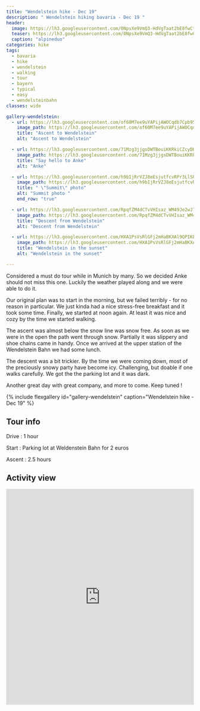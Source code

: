 ```yaml
---
title: "Wendelstein hike - Dec 19"
description: " Wendelstein hiking bavaria - Dec 19 "
header: 
  image: https://lh3.googleusercontent.com/0NpsXe9VmQ3-HdVgTaat2bE8fwCtEYljbGWORsvi4JsppUfQQCJlmfWAj0zb3VU5DorDSIiORWa3NmpRFwRh49RJQPvYBDxh5XNpbinOOsMdYeiLJ2gHx3mikogAL3dM85qd7MoLDPc2LH1N6lfHh3Fpwt3w9G9RbqJziz4FYcChcAvKXH_VJZKRAdxM3qDshv8oSXCr4Mvyv_ku8fZr5XI7fztugqJSqSFq9OIdN1FWUGQVr_mtjCVehxi-rIFFAqsCbwJgIMDpn-bCeAau4EMB1hPeXyMxYI4uQ1OcZWR50svy1DnpB3qW8PWDbf7xGdnaQzAfQMAJGaL4rhl9lRFHU7G6Ju1G69QC_2dAYUQqJKOPqnbFOpGCyS_94xYTW9MOQvMP1pvlRFP6b44r6icc_2l5hzZc-SS1HUFnd_2PCiX1crdgqJx1nnVeuxUmpLxqLur6AAW1Ada54BhFqfETnsOTYqa4Y-I3XCmSCpsSBwtKx6oX-HxOV3JLhVFqgu7-eCJ-iWovQkl3eZATNf1Dh6b3VKSiuq80kuGv9knLpgYz3glrdSgkZXzMt9FJToaYaUe4huQqme5TBQJjhbepSJwq3vfSGIJ9CP0qv6ffhFFDsFkugo58OguCg8YHjbgYLTWWJMJ-irXdo-BGfEzITt3-t0ber_SgAoumgxeMBTSQVNS1VmDBVVCsp_0a3LvQh0PQcTWFN1OvrQDev8ia1EuAJihngGdFFzM3j5t4D_o=w952-h714-no
  teaser: https://lh3.googleusercontent.com/0NpsXe9VmQ3-HdVgTaat2bE8fwCtEYljbGWORsvi4JsppUfQQCJlmfWAj0zb3VU5DorDSIiORWa3NmpRFwRh49RJQPvYBDxh5XNpbinOOsMdYeiLJ2gHx3mikogAL3dM85qd7MoLDPc2LH1N6lfHh3Fpwt3w9G9RbqJziz4FYcChcAvKXH_VJZKRAdxM3qDshv8oSXCr4Mvyv_ku8fZr5XI7fztugqJSqSFq9OIdN1FWUGQVr_mtjCVehxi-rIFFAqsCbwJgIMDpn-bCeAau4EMB1hPeXyMxYI4uQ1OcZWR50svy1DnpB3qW8PWDbf7xGdnaQzAfQMAJGaL4rhl9lRFHU7G6Ju1G69QC_2dAYUQqJKOPqnbFOpGCyS_94xYTW9MOQvMP1pvlRFP6b44r6icc_2l5hzZc-SS1HUFnd_2PCiX1crdgqJx1nnVeuxUmpLxqLur6AAW1Ada54BhFqfETnsOTYqa4Y-I3XCmSCpsSBwtKx6oX-HxOV3JLhVFqgu7-eCJ-iWovQkl3eZATNf1Dh6b3VKSiuq80kuGv9knLpgYz3glrdSgkZXzMt9FJToaYaUe4huQqme5TBQJjhbepSJwq3vfSGIJ9CP0qv6ffhFFDsFkugo58OguCg8YHjbgYLTWWJMJ-irXdo-BGfEzITt3-t0ber_SgAoumgxeMBTSQVNS1VmDBVVCsp_0a3LvQh0PQcTWFN1OvrQDev8ia1EuAJihngGdFFzM3j5t4D_o=w800-h300-no
  caption: "alpineduo"
categories: hike
tags: 
  - bavaria
  - hike 
  - wendelstein 
  - walking 
  - tour 
  - bayern 
  - typical 
  - easy 
  - wendelsteinbahn
classes: wide

gallery-wendelstein:
  - url: https://lh3.googleusercontent.com/of60M7ee9uYAPijAWOCqdb7Cpb9SLZX0-FVFNFYuC7kRrVwVNkorpVxxk3sYPHJJHs1kB-BAEn2Pua7KZc6Lt3wFxpkZ-TyU4JiNQLFarvHrbkUFhi72rT9y1jHCirHjaDwzXy6se_6NCVHcdeZVsczhaLTjIG7Se-bkBHmk2mEnC6HSAWEeIEVay8PZj6B3GH4c3e064hrHeSoz_imPhVmGrY143ge5QdjrAcsyLDNuZVbbp6llQZTOrilnjofjLXbvz4NgbF5lUyWB_4gWXPJpR4NgwAbmNMHN2Q5mNlJuvKIMUgsn5cwP5vtIT7lipP8xCVD8rkAq5mwXwqnBXlo7vPDN2x6CmoWfC6kJpqK8Kw11zqbTEEkXHfvN35g132IDH9fDAO8sP2646hHzo_tnQTnO7QvLBYN-ARcqW9m71bmH94xyJoVLFywDDWg0Z8C6I76584H0vvCevvnpws227r1eQNuCwm-szW50FCkwrkUtUm3AwH2I6paDUI0_SBR2FGM71WhG_2vFcxGkxxaE8ThN1fAU_BycuQUs51Ud2tCYz3CPzTTNB8Hqpil779ZGck4S22gey-bdG2F1KCGA0uEq5G9VOCjj0l_f88uhO5EKexIfsyg6yOcl6vMaQmoClYvH7phSVRBuV7ZNpXVfLak47MYYEnKrijUjIrUbXkHJ19z-Jsbh5tdMNLXopNiB2xBR8q5abdpeHyUwYK-8uvJubUyOoSTvVkIbDoOgHR0=w952-h714-no
    image_path: https://lh3.googleusercontent.com/of60M7ee9uYAPijAWOCqdb7Cpb9SLZX0-FVFNFYuC7kRrVwVNkorpVxxk3sYPHJJHs1kB-BAEn2Pua7KZc6Lt3wFxpkZ-TyU4JiNQLFarvHrbkUFhi72rT9y1jHCirHjaDwzXy6se_6NCVHcdeZVsczhaLTjIG7Se-bkBHmk2mEnC6HSAWEeIEVay8PZj6B3GH4c3e064hrHeSoz_imPhVmGrY143ge5QdjrAcsyLDNuZVbbp6llQZTOrilnjofjLXbvz4NgbF5lUyWB_4gWXPJpR4NgwAbmNMHN2Q5mNlJuvKIMUgsn5cwP5vtIT7lipP8xCVD8rkAq5mwXwqnBXlo7vPDN2x6CmoWfC6kJpqK8Kw11zqbTEEkXHfvN35g132IDH9fDAO8sP2646hHzo_tnQTnO7QvLBYN-ARcqW9m71bmH94xyJoVLFywDDWg0Z8C6I76584H0vvCevvnpws227r1eQNuCwm-szW50FCkwrkUtUm3AwH2I6paDUI0_SBR2FGM71WhG_2vFcxGkxxaE8ThN1fAU_BycuQUs51Ud2tCYz3CPzTTNB8Hqpil779ZGck4S22gey-bdG2F1KCGA0uEq5G9VOCjj0l_f88uhO5EKexIfsyg6yOcl6vMaQmoClYvH7phSVRBuV7ZNpXVfLak47MYYEnKrijUjIrUbXkHJ19z-Jsbh5tdMNLXopNiB2xBR8q5abdpeHyUwYK-8uvJubUyOoSTvVkIbDoOgHR0=w400-h300-no
    title: "Ascent to Wendelstein"
    alt: "Ascent to Wendelstein"

  - url: https://lh3.googleusercontent.com/71Mzg3jjgsDWTBouiKKRkiCZcyDHg_l59ViSUSLqcxe74EMbwHNU3MdV028wKc7ZP5hmb980aoyQPH9CuVLAhemPv29gocQf-PZPdfgFOBMGuRtXhfNcsRe3k-0kChI573im6mcETgAXTLO84m3TUiqUsXCzTu6FGU377qlouBhnb5T4rJEdzlmFDlMzadJauXWGjY1M_-TgcaFxqKxBHRoRtnTWv6_b5yZ-Cz1iEHNZ-dOa6CLC3V6hlOFak1KJ-IbtUMuteA6K06CvODeQH9MZPZdGRzu71ai6z8hhFdMJqnS3NW2M2oSbZMXSk0fjt0ypivfGxvffam4Bub62N8mewsvhu6r8vz64lnzFuUxd4y3L99mDxZ5xBTuxo2X3YALP2kUUNUNAhuMJ_VPWjiScj16uA6-fq_PCM7Fo89SEcQknMQleJMgpUo7lsXZreHW2iajjKiprOGh77oXXimYd9Kf6fWaREj7-imwU2UY0V2syWMjhzBxnpkOyGv9wXV-ynppYsyR2pnBp79LpApsfdn703IlqQCFVt8Yw4diPwMuQy9ixCiM61Yl5PwIDDBHrDcX5naFN_IX0AjhxdzozM3dNyDvodCQ-I79w8IOpJFElXqUdsoSHvFFIdyZh6fpeOQuhjxxkijm9gLKQCaZSqUWs0wHA1xjn9HpIpAgq4cl3T9c2C-eumH3uEOcw_UIPE5ClyxSX21xG2UCos4hXCGd4uWH4eEyKnPTopls4dzw=w726-h967-no
    image_path: https://lh3.googleusercontent.com/71Mzg3jjgsDWTBouiKKRkiCZcyDHg_l59ViSUSLqcxe74EMbwHNU3MdV028wKc7ZP5hmb980aoyQPH9CuVLAhemPv29gocQf-PZPdfgFOBMGuRtXhfNcsRe3k-0kChI573im6mcETgAXTLO84m3TUiqUsXCzTu6FGU377qlouBhnb5T4rJEdzlmFDlMzadJauXWGjY1M_-TgcaFxqKxBHRoRtnTWv6_b5yZ-Cz1iEHNZ-dOa6CLC3V6hlOFak1KJ-IbtUMuteA6K06CvODeQH9MZPZdGRzu71ai6z8hhFdMJqnS3NW2M2oSbZMXSk0fjt0ypivfGxvffam4Bub62N8mewsvhu6r8vz64lnzFuUxd4y3L99mDxZ5xBTuxo2X3YALP2kUUNUNAhuMJ_VPWjiScj16uA6-fq_PCM7Fo89SEcQknMQleJMgpUo7lsXZreHW2iajjKiprOGh77oXXimYd9Kf6fWaREj7-imwU2UY0V2syWMjhzBxnpkOyGv9wXV-ynppYsyR2pnBp79LpApsfdn703IlqQCFVt8Yw4diPwMuQy9ixCiM61Yl5PwIDDBHrDcX5naFN_IX0AjhxdzozM3dNyDvodCQ-I79w8IOpJFElXqUdsoSHvFFIdyZh6fpeOQuhjxxkijm9gLKQCaZSqUWs0wHA1xjn9HpIpAgq4cl3T9c2C-eumH3uEOcw_UIPE5ClyxSX21xG2UCos4hXCGd4uWH4eEyKnPTopls4dzw=w300-h400-no
    title: "Say hello to Anke"
    alt: "Anke"

  - url: https://lh3.googleusercontent.com/h9bIjRrVZJ8eEsjutfcvRPr3LlSh1vhgMcHGO1EnHGCKFxmtfnr3wzkupCz9pxNSsn1Ie4mke3Yhk4r1uRvIaljqBdEfROUcDn_qJm6GoiWInQ83BFiFAgcGeQbPE5rdct85RkPg0JGOrDCpesi_FgtQzvpp0bcvK-Ydnb5M1Bhu5GkKjH1kESUEgsgiuBzEFMvZRPcQVznAMC3ELi_KXmxR3rylarxHE1ZEGpPHkrtaZlvQN-r4C3orUCYdGV9gOEOsmAkX9YL11xXv9tbSWEFoo45Tlu3IPbFGE54TZnvHT7POcJX_lG6Klvma2qf-0ROJJXV-R725w8HBCU6DDoo32GVGPOnOk8lATPqFz843gNG7eX94Z2jLYk2KvaTfkGt1wqSjcgnzjE-p4AeQmIFUuFMag0GEuxSuGkWgW-pU6vNpYtkRyai-yGiUd8XNd5NmfoNDGV-TfY0Mi8W5kj_fvJNEphK_G-GcdSXqZhoaRooKGKkX6GcYbqJjD30rmiM2p8ufvfmacTZM2Z0cCMq4yxi7n4SUOsVsXTIDBtlIiqxSEOTctzbJBWIh3JKV3kic_oc-uIR1Z1ln958i-kJ3BTMFUqO_b1QZr154ff1gxXNgMguBUf6IAA8snNfBJ573uq-nxkFjKk6s5J1bg8id6-si4_jUBlVbNPzll3Dw94Nq2kCAY-uUN-2Y1bAWvQVQr7zwLgf-y0IsPBmBpsqefxDo_5vxQdY0JDjlGyqftzU=w952-h714-no
    image_path: https://lh3.googleusercontent.com/h9bIjRrVZJ8eEsjutfcvRPr3LlSh1vhgMcHGO1EnHGCKFxmtfnr3wzkupCz9pxNSsn1Ie4mke3Yhk4r1uRvIaljqBdEfROUcDn_qJm6GoiWInQ83BFiFAgcGeQbPE5rdct85RkPg0JGOrDCpesi_FgtQzvpp0bcvK-Ydnb5M1Bhu5GkKjH1kESUEgsgiuBzEFMvZRPcQVznAMC3ELi_KXmxR3rylarxHE1ZEGpPHkrtaZlvQN-r4C3orUCYdGV9gOEOsmAkX9YL11xXv9tbSWEFoo45Tlu3IPbFGE54TZnvHT7POcJX_lG6Klvma2qf-0ROJJXV-R725w8HBCU6DDoo32GVGPOnOk8lATPqFz843gNG7eX94Z2jLYk2KvaTfkGt1wqSjcgnzjE-p4AeQmIFUuFMag0GEuxSuGkWgW-pU6vNpYtkRyai-yGiUd8XNd5NmfoNDGV-TfY0Mi8W5kj_fvJNEphK_G-GcdSXqZhoaRooKGKkX6GcYbqJjD30rmiM2p8ufvfmacTZM2Z0cCMq4yxi7n4SUOsVsXTIDBtlIiqxSEOTctzbJBWIh3JKV3kic_oc-uIR1Z1ln958i-kJ3BTMFUqO_b1QZr154ff1gxXNgMguBUf6IAA8snNfBJ573uq-nxkFjKk6s5J1bg8id6-si4_jUBlVbNPzll3Dw94Nq2kCAY-uUN-2Y1bAWvQVQr7zwLgf-y0IsPBmBpsqefxDo_5vxQdY0JDjlGyqftzU=w400-h300-no
    title: " \"Summit\" photo"
    alt: "Summit photo "
    end_row: "true"

  - url: https://lh3.googleusercontent.com/RpqfZM4dCTvVHIsaz_WM49Je2wJTZ-KC6JwoCpudPtXHbIoCMo0jFEVoPRNNPO3iI4RL7Dp_v65nfdnYFzDSHvleRv1toThycJfVuqG4Pqebsl0rHTdpCJel510qYzDvM_7UrqTcSZPzYYiaQ18FMz4YlVdL-6qJxwYEKZJL7-7eectJvA1bRQTvp1kWuMDQKtdsjnoTgwa5_Jfxj6VpuSJkFnWLnRL1nWdG986tSJkz1duonHH8TKcbPgjmB8tzWXgTIBzPsk4aFPsGZsV9TklpbLzkY_DCXhr5a0gBYvvEPBgijx_e6VGS21MXvNu7IDB_s-aO5ZUFNxSQDUY3GlURsAEMHmRtX9gWQQPwRmk0nkewNJ-xiaqaPNLnhxQK94RNAmgaaFSbQM278_u53IEC_kuY7PM0L5GVaZ-_mwic1WRtEoitB4NKDuORoP3BQDw7H0CHmdffuvBovBJlIm5bC-ozmr7Y4HQbI8IUSGIAxCcPSQgceWZ9lLKn2AkUAA24pqsJyI1qLpwS2y5mNJ8rzOT5YLkICkWlIULRyScO2bYt4b2ZlHtFzYdSmjQMlWkiF8pGE3aiCY9AMU-Zg-qr-lbq0aZL2riLtX084kfSkOUj5ufPuVj19onKnzVPxtA7FDyY-nqio7qIqyyVpTG2RGUs4sF8fdPt2a3xNjJfwfs6VVUpFcvMIVyaV8zYzDVBdkIOwdYDBSNOfZmaSBftG-la9M_FEzp_Xx-w3kxSKGA=w952-h714-no
    image_path: https://lh3.googleusercontent.com/RpqfZM4dCTvVHIsaz_WM49Je2wJTZ-KC6JwoCpudPtXHbIoCMo0jFEVoPRNNPO3iI4RL7Dp_v65nfdnYFzDSHvleRv1toThycJfVuqG4Pqebsl0rHTdpCJel510qYzDvM_7UrqTcSZPzYYiaQ18FMz4YlVdL-6qJxwYEKZJL7-7eectJvA1bRQTvp1kWuMDQKtdsjnoTgwa5_Jfxj6VpuSJkFnWLnRL1nWdG986tSJkz1duonHH8TKcbPgjmB8tzWXgTIBzPsk4aFPsGZsV9TklpbLzkY_DCXhr5a0gBYvvEPBgijx_e6VGS21MXvNu7IDB_s-aO5ZUFNxSQDUY3GlURsAEMHmRtX9gWQQPwRmk0nkewNJ-xiaqaPNLnhxQK94RNAmgaaFSbQM278_u53IEC_kuY7PM0L5GVaZ-_mwic1WRtEoitB4NKDuORoP3BQDw7H0CHmdffuvBovBJlIm5bC-ozmr7Y4HQbI8IUSGIAxCcPSQgceWZ9lLKn2AkUAA24pqsJyI1qLpwS2y5mNJ8rzOT5YLkICkWlIULRyScO2bYt4b2ZlHtFzYdSmjQMlWkiF8pGE3aiCY9AMU-Zg-qr-lbq0aZL2riLtX084kfSkOUj5ufPuVj19onKnzVPxtA7FDyY-nqio7qIqyyVpTG2RGUs4sF8fdPt2a3xNjJfwfs6VVUpFcvMIVyaV8zYzDVBdkIOwdYDBSNOfZmaSBftG-la9M_FEzp_Xx-w3kxSKGA=w400-h300-no
    title: "Descent from Wendelstein"
    alt: "Descent from Wendelstein"

  - url: https://lh3.googleusercontent.com/HXA1PsVsRlGFj2mHaBKXAl9QPIKE0Xt1J_dWBT_h1VOutEvieWVqiWrkzqE25PXOA6OM5wJ7LU4AE95V8Rt68tcqsZQgj8Kq94kWvLcU1MrbmR-x3vXTt9VkkUflwrHtodQPnBrqwl_TPf6uOLuurXiW5fpi1eNzhMN1cf8Mptreyx1Tb2vVOz8geuVZTBSO9vpJq9TcWId4YH4NpQRlNGqQSDoaENnpGaDtfl42Ul_L7lxoLP13GPa_j6newABJV1XQOXXPN7FX11zoXHrMlogRTCVkLKypmUT6NzXmToobdHb46YfureIRy3-gMmWiK0UQVjgbOoy-709ErkdQSB0_7jYd5dW9PEl3JTwjO74vm4L-GnObreKedE-D0Tb5efSeFzHwxgL6EgYxsWuUgA-mzn6FhhjyWhEZFqjkqV4H2HIHuLHgvu7f7vTa5mtIqt7Gmz28cRPt9FNqIt198huhelySYNkZlxfof5Z2dnqOC813Knneh6NVOwXpOuNmQML8PotMGf9F8-vqvKeGPWNnAiIfEpBRSsFOvDNdlZqniQbr5MIp1O7Ck4mCCrdNgNm9dRSKtWOHfogX8FGykKbTiu7z4Dt6RrYZWBvAOICeIeJ-AaeOKHu3I7qMujGdr0cr9dkBZo08vHfdlrEad3l_FYTTeBMgGyREw4BcgPV75wZgR24rtdhZhfjfP4acs0OtsYXLSm7EIGXV1cdQ601PZI45wF5X1-2NvLTD5-54R8M=w952-h714-no
    image_path: https://lh3.googleusercontent.com/HXA1PsVsRlGFj2mHaBKXAl9QPIKE0Xt1J_dWBT_h1VOutEvieWVqiWrkzqE25PXOA6OM5wJ7LU4AE95V8Rt68tcqsZQgj8Kq94kWvLcU1MrbmR-x3vXTt9VkkUflwrHtodQPnBrqwl_TPf6uOLuurXiW5fpi1eNzhMN1cf8Mptreyx1Tb2vVOz8geuVZTBSO9vpJq9TcWId4YH4NpQRlNGqQSDoaENnpGaDtfl42Ul_L7lxoLP13GPa_j6newABJV1XQOXXPN7FX11zoXHrMlogRTCVkLKypmUT6NzXmToobdHb46YfureIRy3-gMmWiK0UQVjgbOoy-709ErkdQSB0_7jYd5dW9PEl3JTwjO74vm4L-GnObreKedE-D0Tb5efSeFzHwxgL6EgYxsWuUgA-mzn6FhhjyWhEZFqjkqV4H2HIHuLHgvu7f7vTa5mtIqt7Gmz28cRPt9FNqIt198huhelySYNkZlxfof5Z2dnqOC813Knneh6NVOwXpOuNmQML8PotMGf9F8-vqvKeGPWNnAiIfEpBRSsFOvDNdlZqniQbr5MIp1O7Ck4mCCrdNgNm9dRSKtWOHfogX8FGykKbTiu7z4Dt6RrYZWBvAOICeIeJ-AaeOKHu3I7qMujGdr0cr9dkBZo08vHfdlrEad3l_FYTTeBMgGyREw4BcgPV75wZgR24rtdhZhfjfP4acs0OtsYXLSm7EIGXV1cdQ601PZI45wF5X1-2NvLTD5-54R8M=w400-h300-no
    title: "Wendelstein in the sunset"
    alt: "Wendelstein in the sunset"

---
```


Considered a must do tour while in Munich by many. So we decided Anke should not miss this one. Luckily the weather played along and we were able to do it. 

Our original plan was to start in the morning, but we failed terribly - for no reason in particular. We just kinda had a nice stress-free breakfast and it took some time. Finally, we started at noon again. At least it was nice and cozy by the time we started walking. 

The ascent was almost below the snow line was snow free. As soon as we were in the open the path went through snow. Partially it was slippery and shoe chains came in handy. Once we arrived at the upper station of the Wendelstein Bahn we had some lunch. 

The descent was a bit trickier. By the time we were coming down, most of the preciously snowy party have become icy. Challenging, but doable if one walks carefully. We got the the parking lot and it was dark. 

Another great day with great company, and more to come. Keep tuned !

{% include flexgallery id="gallery-wendelstein" caption="Wendelstein hike - Dec 19" %}

## Tour info

Drive
: 1 hour

Start
: Parking lot at Weldenstein Bahn for 2 euros

Ascent
: 2.5 hours

## Activity view

<iframe src="https://www.komoot.com/tour/105310212/embed?profile=1" width="100%" height="580" frameborder="0" scrolling="no"></iframe>

